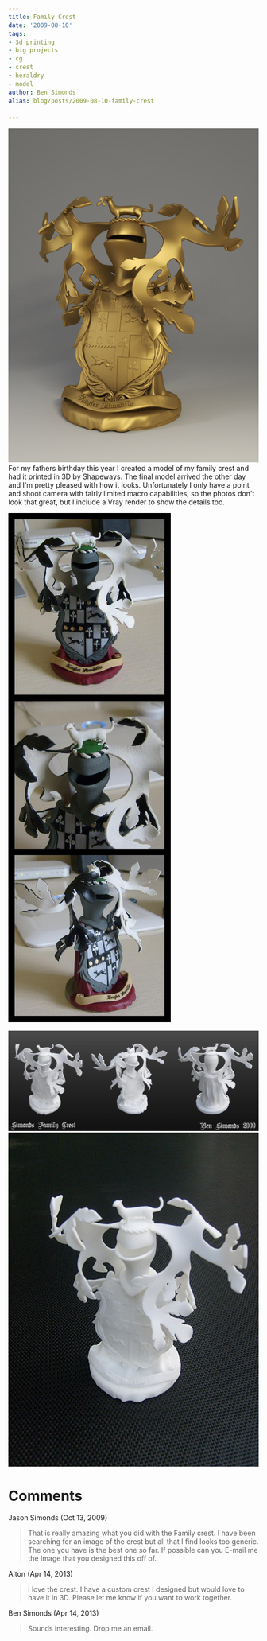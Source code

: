 ```yaml
---
title: Family Crest
date: '2009-08-10'
tags:
- 3d printing
- big projects
- cg
- crest
- heraldry
- model
author: Ben Simonds
alias: blog/posts/2009-08-10-family-crest

---
```


[![](/images/old/crestgoldvray.png)](/images/old/crestgoldvray.png) For my fathers birthday this year I created a model of my family crest and had it printed in 3D by Shapeways. The final model arrived the other day and I'm pretty pleased with how it looks. Unfortunately I only have a point and shoot camera with fairly limited macro capabilities, so the photos don't look that great, but I include a Vray render to show the details too. 

[![](/images/old/familycrestpainted.jpg)](/images/old/familycrestpainted.jpg)

![FamilyCrestPhoto](/images/old/familycrestphoto1.jpg) ![s6301010](/images/old/s6301010.jpg)





# Comments


Jason Simonds (Oct 13, 2009)
> That is really amazing what you did with the Family crest.
> I have been searching for an image of the crest but all that I find looks too generic. The one you have is the best one so far. If possible can you E-mail me the Image that you designed this off of.

Alton (Apr 14, 2013)
> i love the crest.  I have a custom crest I designed but would love to have it in 3D.  Please let me know if you want to work together.

Ben Simonds (Apr 14, 2013)
> Sounds interesting. Drop me an email.
